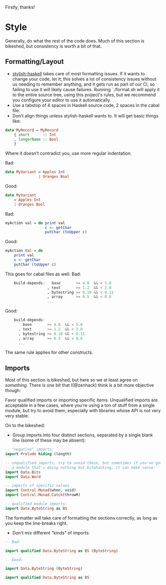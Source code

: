 Firstly, thanks!

# Style

Generally, do what the rest of the code does. Much of this section is
bikeshed, but consistency is worth a bit of that.

## Formatting/Layout

* [stylish-haskell][1] takes care of most formatting issues. If it wants
  to change your code, let it; this solves a lot of consistency issues
  without us needing to remember anything, and it gets run as part of
  our CI, so failing to use it will likely cause failures. Running
  `./format.sh will apply it to the entire source tree, using this
  project's rules, but we recommend you configure your editor to use it
  automatically.
* Use a tabstop of 4 spaces in Haskell source code, 2 spaces in the
  cabal file.
* Don't align things unless stylish-haskell wants to. It will get basic
  things like:

```haskell
data MyRecord = MyRecord
    { short      :: Int
    , longerName :: Bool
    }
```

Where it doesn't contradict you, use more regular indentation.

Bad:

```haskell
data MyVariant = Apples Int
               | Oranges Bool
```

Good:

```haskell
data MyVariant
    = Apples Int
    | Oranges Bool
```

Bad:

```haskell
myAction val = do print val
                  c <- getChar
                  putChar (toUpper c)
```

Good:

```haskell
myAction Val = do
    print val
    c <- getChar
    putChar (toUpper c)
```

This goes for cabal files as well. Bad:

```haskell
    build-depends:   base       >= 4.8  && < 5.0
                   , text       >= 1.2  && < 2.0
                   , bytestring >= 0.10 && < 0.11
                   , array      >= 0.5  && < 0.6
                   ...
```

Good:

```haskell
    build-depends:
        base       >= 4.8  && < 5.0
      , text       >= 1.2  && < 2.0
      , bytestring >= 0.10 && < 0.11
      , array      >= 0.5  && < 0.6
      ...
```

The same rule applies for other constructs.

## Imports

Most of this section is bikeshed, but here so we at least agree on
*something*. There is one bit that I(@zenhack) think is a bit more
objective though:

Favor qualified imports or importing specific items. Unqualified
imports are acceptable in a few cases, where you're using a ton of
stuff from a single module, but try to avoid them, especially with
libraries whose API is not very very stable.

On to the bikeshed:

* Group imports into four distinct sections, separated by a single blank
  line (some of these may be absent):

```haskell
-- "negative" imports:
import Prelude hiding (length)

-- unqualified imports; try to avoid these, but sometimes if you've got
-- a module that's doing nothing but bitwhacking, it can make sense:
import Data.Bits
import Data.Word

-- imports of specific values
import Control.Monad(when, void)
import Control.Monad.Catch(throwM)

-- qualified module imports:
import Data.ByteString as BS
```

The formatter will take care of formatting the sections correctly, as
long as you keep the line-breaks right.

* Don't mix different "kinds" of imports:

```haskell
-- Bad:

import qualified Data.ByteString as BS (ByteString)

-- Good:

import Data.ByteString (ByteString)

import qualified Data.ByteString as BS
```


[1]: https://github.com/jaspervdj/stylish-haskell
